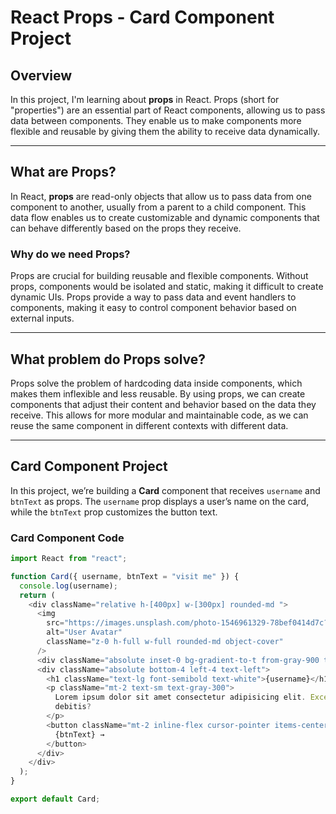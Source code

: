 # React Props - Card Component Project

## Overview

In this project, I'm learning about **props** in React. Props (short for "properties") are an essential part of React components, allowing us to pass data between components. They enable us to make components more flexible and reusable by giving them the ability to receive data dynamically.

---

## What are Props?

In React, **props** are read-only objects that allow us to pass data from one component to another, usually from a parent to a child component. This data flow enables us to create customizable and dynamic components that can behave differently based on the props they receive.

### Why do we need Props?

Props are crucial for building reusable and flexible components. Without props, components would be isolated and static, making it difficult to create dynamic UIs. Props provide a way to pass data and event handlers to components, making it easy to control component behavior based on external inputs.

---

## What problem do Props solve?

Props solve the problem of hardcoding data inside components, which makes them inflexible and less reusable. By using props, we can create components that adjust their content and behavior based on the data they receive. This allows for more modular and maintainable code, as we can reuse the same component in different contexts with different data.

---

## Card Component Project

In this project, we’re building a **Card** component that receives `username` and `btnText` as props. The `username` prop displays a user’s name on the card, while the `btnText` prop customizes the button text.

### Card Component Code

```javascript
import React from "react";

function Card({ username, btnText = "visit me" }) {
  console.log(username);
  return (
    <div className="relative h-[400px] w-[300px] rounded-md ">
      <img
        src="https://images.unsplash.com/photo-1546961329-78bef0414d7c?ixlib=rb-4.0.3&ixid=MnwxMjA3fDB8MHxzZWFyY2h8MTB8fHVzZXJ8ZW58MHx8MHx8&auto=format&fit=crop&w=800&q=60"
        alt="User Avatar"
        className="z-0 h-full w-full rounded-md object-cover"
      />
      <div className="absolute inset-0 bg-gradient-to-t from-gray-900 to-transparent"></div>
      <div className="absolute bottom-4 left-4 text-left">
        <h1 className="text-lg font-semibold text-white">{username}</h1>
        <p className="mt-2 text-sm text-gray-300">
          Lorem ipsum dolor sit amet consectetur adipisicing elit. Excepturi,
          debitis?
        </p>
        <button className="mt-2 inline-flex cursor-pointer items-center text-sm font-semibold text-white">
          {btnText} →
        </button>
      </div>
    </div>
  );
}

export default Card;
```
